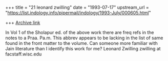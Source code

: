 +++
title = "21 leonard zwilling"
date = "1993-07-17"
upstream_url = "https://list.indology.info/pipermail/indology/1993-July/000605.html"

+++
[Archive link](https://list.indology.info/pipermail/indology/1993-July/000605.html)

In Vol 1 of the Sholapur ed. of the above work there are freq refs in the
notes to a Praa. Pa.m. This abbrev appears to be lacking in the list of
same found in the front matter to the volume. Can someone more familiar
with Jain literature than I identify this work for me?
Leonard Zwilling
zwilling at facstaff.wisc.edu





